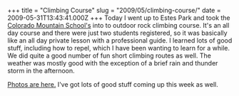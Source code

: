 +++
title = "Climbing Course"
slug = "2009/05/climbing-course/"
date = 2009-05-31T13:43:41.000Z
+++
Today I went up to Estes Park and took the [Colorado Mountain School's](http://www.totalclimbing.com) into to outdoor rock climbing course. It's an all day course and there were just two students registered, so it was basically like an all day private lesson with a professional guide. I learned lots of good stuff, including how to repel, which I have been wanting to learn for a while. We did quite a good number of fun short climbing routes as well. The weather was mostly good with the exception of a brief rain and thunder storm in the afternoon.

[Photos are here.](/app/photos?gallery=summer_2009) I've got lots of good stuff coming up this week as well.